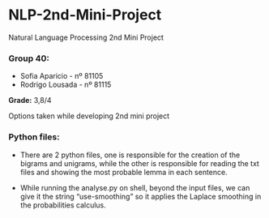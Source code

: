 # NLP-2nd-Mini-Project
Natural Language Processing 2nd Mini Project

### Group 40:
 - Sofia Aparicio - nº 81105
 - Rodrigo Lousada - nº 81115

**Grade:** 3,8/4

Options taken while developing 2nd mini project

### Python files:
- There are 2 python files, one is responsible for the creation of the bigrams and unigrams, while the other is responsible for reading the txt files and showing the most probable lemma in each sentence.

- While running the analyse.py on shell, beyond the input files, we can give it the string “use-smoothing” so it applies the Laplace smoothing in the probabilities calculus.
